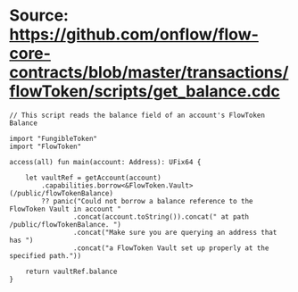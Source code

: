 # Source: https://github.com/onflow/flow-core-contracts/blob/master/transactions/flowToken/scripts/get_balance.cdc

```
// This script reads the balance field of an account's FlowToken Balance

import "FungibleToken"
import "FlowToken"

access(all) fun main(account: Address): UFix64 {

    let vaultRef = getAccount(account)
        .capabilities.borrow<&FlowToken.Vault>(/public/flowTokenBalance)
        ?? panic("Could not borrow a balance reference to the FlowToken Vault in account "
                .concat(account.toString()).concat(" at path /public/flowTokenBalance. ")
                .concat("Make sure you are querying an address that has ")
                .concat("a FlowToken Vault set up properly at the specified path."))

    return vaultRef.balance
}

```